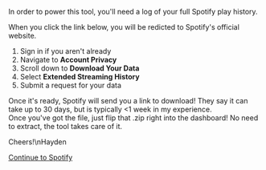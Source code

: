 In order to power this tool, you'll need a log of your full Spotify play history.

When you click the link below, you will be redicted to Spotify's official website.
1. Sign in if you aren't already
2. Navigate to **Account Privacy**
3. Scroll down to **Download Your Data**
4. Select **Extended Streaming History**
5. Submit a request for your data

Once it's ready, Spotify will send you a link to download!  They say it can take up to 30 days, but is typically <1 week in my experience.  
Once you've got the file, just flip that .zip right into the dashboard!  No need to extract, the tool takes care of it.

Cheers!\nHayden

[Continue to Spotify](https://www.spotify.com/us/account/privacy/)
